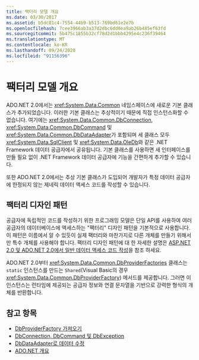 ```yaml
---
title: 팩터리 모델 개요
ms.date: 03/30/2017
ms.assetid: b5dc81c4-7554-44b9-b513-769bd61e2e7b
ms.openlocfilehash: 7cee3966ab3a37d2dbc6dd0ea9ab26b485ef63fd
ms.sourcegitcommit: 5b475c1855b32cf78d2d1bbb4295e4c236f39464
ms.translationtype: MT
ms.contentlocale: ko-KR
ms.lasthandoff: 09/24/2020
ms.locfileid: "91156396"
---
```

# <a name="factory-model-overview"></a>팩터리 모델 개요

ADO.NET 2.0에서는 <xref:System.Data.Common> 네임스페이스에 새로운 기본 클래스가 추가되었습니다. 이러한 기본 클래스는 추상적이기 때문에 직접 인스턴스화할 수 없습니다. 여기에는 <xref:System.Data.Common.DbConnection>, <xref:System.Data.Common.DbCommand> 및 <xref:System.Data.Common.DbDataAdapter>가 포함되며 세 클래스 모두 <xref:System.Data.SqlClient> 및 <xref:System.Data.OleDb>와 같은 .NET Framework 데이터 공급자에서 공유됩니다. 기본 클래스를 사용하면 새 인터페이스를 만들 필요 없이 .NET Framework 데이터 공급자에 기능을 간편하게 추가할 수 있습니다.  
  
 또한 ADO.NET 2.0에서는 추상 기본 클래스가 도입되어 개발자가 특정 데이터 공급자에 한정되지 않는 제네릭 데이터 액세스 코드를 작성할 수 있습니다.  
  
## <a name="the-factory-design-pattern"></a>팩터리 디자인 패턴  

 공급자에 독립적인 코드를 작성하기 위한 프로그래밍 모델은 단일 API를 사용하여 여러 공급자의 데이터베이스에 액세스하는 "팩터리" 디자인 패턴을 기본적으로 사용합니다. 이 패턴은 이름에서 알 수 있듯이 실제 팩터리와 마찬가지로 다른 개체를 만들기 위해서만 특수 개체를 사용해야 합니다. 팩터리 디자인 패턴에 대 한 자세한 설명은 [ASP.NET 2.0 및 ADO.NET 2.0에서 일반 데이터 액세스 코드 작성](/previous-versions/dotnet/articles/ms971499(v=msdn.10))을 참조 하세요.
  
 ADO.NET 2.0부터 <xref:System.Data.Common.DbProviderFactories> 클래스는 `static` 인스턴스를 만드는 `Shared`(Visual Basic의 경우 <xref:System.Data.Common.DbProviderFactory>) 메서드를 제공합니다. 그러면 이 인스턴스는 런타임에 제공되는 공급자 정보와 연결 문자열을 기반으로 강력한 형식의 개체를 반환합니다.  
  
## <a name="see-also"></a>참고 항목

- [DbProviderFactory 가져오기](obtaining-a-dbproviderfactory.md)
- [DbConnection, DbCommand 및 DbException](dbconnection-dbcommand-and-dbexception.md)
- [DbDataAdapter로 데이터 수정](modifying-data-with-a-dbdataadapter.md)
- [ADO.NET 개요](ado-net-overview.md)
